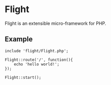 # Flight

Flight is an extensible micro-framework for PHP.

## Example

    include 'flight/Flight.php';

    Flight::route('/', function(){
        echo 'hello world!';
    });

    Flight::start();
